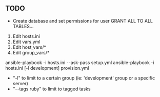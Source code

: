 ## TODO

* Create database and set permissions for user
  GRANT ALL TO ALL TABLES...

1. Edit hosts.ini
2. Edit vars.yml
3. Edit host_vars/*
4. Edit group_vars/*

ansible-playbook -i hosts.ini --ask-pass setup.yml
ansible-playbook -i hosts.ini [-l development] provision.yml

* "-l" to limit to a certain group (ie: 'development' group or a specific server)
* "--tags ruby" to limit to tagged tasks
